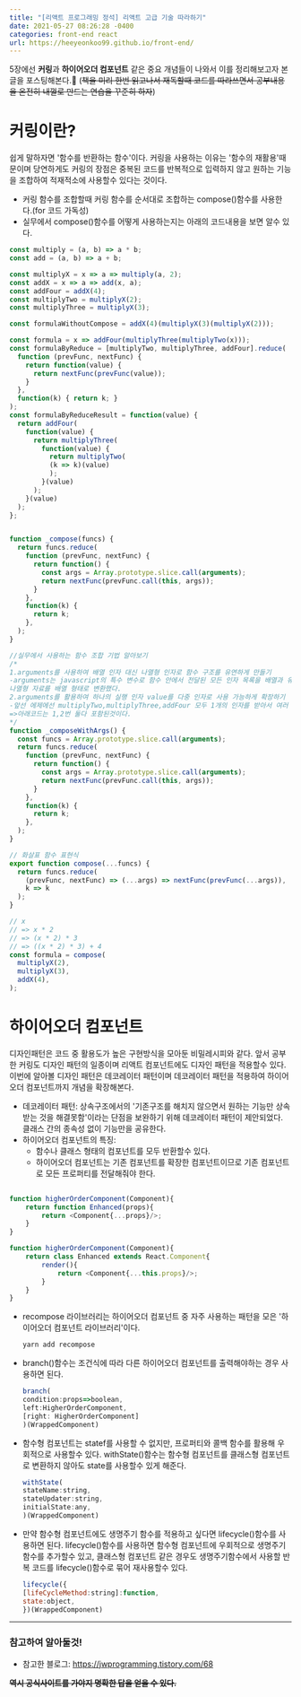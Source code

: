 ```yaml
---
title: "[리액트 프로그래밍 정석] 리액트 고급 기술 따라하기"
date: 2021-05-27 08:26:28 -0400
categories: front-end react
url: https://heeyeonkoo99.github.io/front-end/
---
```

5장에선 **커링**과 **하이어오더 컴포넌트** 같은 중요 개념들이 나와서 이를 정리해보고자 본 글을 포스팅해본다.🤣
(~~책을 미리 한번 읽고나서 재독할때 코드를 따라쓰면서 공부내용을 온전히 내껄로 만드는 연습을 꾸준히 하자~~)

# 커링이란?
쉽게 말하자면 '함수를 반환하는 함수'이다. 커링을 사용하는 이유는 '함수의 재활용'때문이며 당연하게도 커링의 장점은 중복된 코드를 반복적으로 입력하지 않고 원하는 기능을 조합하여 적재적소에 사용할수 있다는 것이다.
- 커링 함수를 조합할때 커링 함수를 순서대로 조합하는 compose()함수를 사용한다.(for 코드 가독성)
- 실무에서 compose()함수를 어떻게 사용하는지는 아래의 코드내용을 보면 알수 있다.

```javascript
const multiply = (a, b) => a * b;
const add = (a, b) => a + b;

const multiplyX = x => a => multiply(a, 2);
const addX = x => a => add(x, a);
const addFour = addX(4);
const multiplyTwo = multiplyX(2);
const multiplyThree = multiplyX(3);

const formulaWithoutCompose = addX(4)(multiplyX(3)(multiplyX(2)));

const formula = x => addFour(multiplyThree(multiplyTwo(x)));
const formulaByReduce = [multiplyTwo, multiplyThree, addFour].reduce(
  function (prevFunc, nextFunc) {
    return function(value) {
      return nextFunc(prevFunc(value));
    }
  },
  function(k) { return k; }
);
const formulaByReduceResult = function(value) {
  return addFour(
    function(value) {
      return multiplyThree(
        function(value) {
          return multiplyTwo(
          (k => k)(value)
          );
        }(value)
      );
    }(value)
  );
};


function _compose(funcs) {
  return funcs.reduce(
    function (prevFunc, nextFunc) {
      return function() {
        const args = Array.prototype.slice.call(arguments);
        return nextFunc(prevFunc.call(this, args));
      }
    },
    function(k) {
      return k;
    },
  );
}

//실무에서 사용하는 함수 조합 기법 알아보기
/*
1.arguments를 사용하여 배열 인자 대신 나열형 인자로 함수 구조를 유연하게 만들기
-arguments는 javascript의 특수 변수로 함수 안에서 전달된 모든 인자 목록을 배열과 유사한 나열형자료(배열과 흡사하지만 객체 형태의 자료)로 저장해둔다. 여기선 배열함수 slice()를 사용하여
나열형 자료를 배열 형태로 변환했다.
2.arguments를 활용하여 하나의 실행 인자 value를 다중 인자로 사용 가능하게 확장하기
-앞선 에제에선 multiplyTwo,multiplyThree,addFour 모두 1개의 인자를 받아서 여러 인자를 처리하려면 이와 같은 방법을 쓴다.
=>아래코드는 1,2번 둘다 포함된것이다.
*/
function _composeWithArgs() {
  const funcs = Array.prototype.slice.call(arguments);
  return funcs.reduce(
    function (prevFunc, nextFunc) {
      return function() {
        const args = Array.prototype.slice.call(arguments);
        return nextFunc(prevFunc.call(this, args));
      }
    },
    function(k) {
      return k;
    },
  );
}

// 화살표 함수 표현식
export function compose(...funcs) {
  return funcs.reduce(
    (prevFunc, nextFunc) => (...args) => nextFunc(prevFunc(...args)),
    k => k
  );
}

// x
// => x * 2
// => (x * 2) * 3
// => ((x * 2) * 3) + 4
const formula = compose(
  multiplyX(2),
  multiplyX(3),
  addX(4),
);
```

# 하이어오더 컴포넌트    
디자인패턴은 코드 중 활용도가 높은 구현방식을 모아둔 비밀레시피와 같다. 앞서 공부한 커링도 디자인 패턴의 일종이며 리액트 컴포넌트에도 디자인 패턴을 적용할수 있다. 이번에 알아볼 디자인 패턴은 데코레이터 패턴이며 데코레이터 패턴을 적용하여 하이어오더 컴포넌트까지 개념을 확장해본다.    
- 데코레이터 패턴: 상속구조에서의 '기존구조를 해치지 않으면서 원하는 기능만 상속받는 것을 해결못함'이라는 단점을 보완하기 위해 데코레이터 패턴이 제안되었다. 클래스 간의 종속성 없이 기능만을 공유한다.        
- 하이어오더 컴포넌트의 특징:
  - 함수나 클래스 형태의 컴포넌트를 모두 반환할수 있다.
  - 하이어오더 컴포넌트는 기존 컴포넌트를 확장한 컴포넌트이므로 기존 컴포넌트로 모든 프로퍼티를 전달해줘야 한다.

```javascript
  
function higherOrderComponent(Component){
    return function Enhanced(props){
        return <Component{...props}/>;
    }
}

function higherOrderComponent(Component){
    return class Enhanced extends React.Component{
        render(){
            return <Component{...this.props}/>;
        }
    }
}
```

- recompose 라이브러리는 하이어오더 컴포넌트 중 자주 사용하는 패턴을 모은 '하이어오더 컴포넌트 라이브러리'이다. 

  ```javascript
  yarn add recompose
  ```

 - branch()함수는 조건식에 따라 다른 하이어오더 컴포넌트를 출력해야하는 경우 사용하면 된다. 
  
    ```javascript
    branch(
    condition:props=>boolean,
    left:HigherOrderComponent,
    [right: HigherOrderComponent]
    )(WrappedComponent)
    ```
 - 함수형 컴포넌트는 statef를 사용할 수 없지만, 프로퍼티와 콜백 함수를 활용해 우회적으로 사용할수 있다. withState()함수는 함수형 컴포넌트를 클래스형 컴포넌트로 변환하지 않아도 state를 사용할수 있게 해준다. 
 
    ```javascript
    withState(
    stateName:string,
    stateUpdater:string,
    initialState:any,
    )(WrappedComponent)
    ```
 - 만약 함수형 컴포넌트에도 생명주기 함수를 적용하고 싶다면 lifecycle()함수를 사용하면 된다. lifecycle()함수를 사용하면 함수형 컴포넌트에 우회적으로 생명주기 함수를 추가할수 있고, 클래스형 컴포넌트 같은 경우도 생명주기함수에서 사용할 반복 코드를 lifecycle()함수로 묶어 재사용할수 있다.
 
    ```javascript
    lifecycle({
    [lifeCycleMethod:string]:function,
    state:object,
    })(WrappedComponent)
    ```

-------
### 참고하여 알아둘것!

* 참고한 블로그: <https://jwprogramming.tistory.com/68>    
        
     
    
**~~역시 공식사이트를 가야지 명확한 답을 얻을 수 있다.~~**



[jekyll-docs]: https://jekyllrb.com/docs/home
[jekyll-gh]:   https://github.com/jekyll/jekyll
[jekyll-talk]: https://talk.jekyllrb.com/

